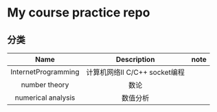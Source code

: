 # My course practice repo
## 分类

|        Name         |          Description          | note |
| :-----------------: | :---------------------------: | :--: |
| InternetProgramming | 计算机网络II C/C++ socket编程 |      |
|    number theory    |             数论              |      |
| numerical analysis  |           数值分析            |      |



